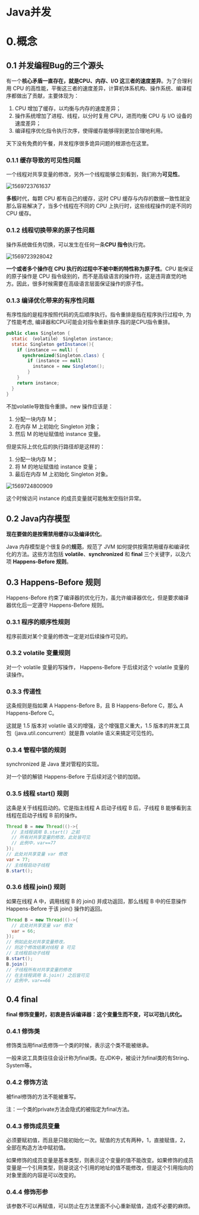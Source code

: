 # Java并发

# 0.概念

## 0.1 并发编程Bug的三个源头

有一个**核心矛盾一直存在，就是CPU、内存、I/O 这三者的速度差异**。为了合理利用 CPU 的高性能，平衡这三者的速度差异，计算机体系机构、操作系统、编译程序都做出了贡献，主要体现为：

1. CPU 增加了缓存，以均衡与内存的速度差异；
2. 操作系统增加了进程、线程，以分时复用 CPU，进而均衡 CPU 与 I/O 设备的速度差异；
3. 编译程序优化指令执行次序，使得缓存能够得到更加合理地利用。

天下没有免费的午餐，并发程序很多诡异问题的根源也在这里。

### 0.1.1 缓存导致的可见性问题

一个线程对共享变量的修改，另外一个线程能够立刻看到，我们称为**可见性**。

![1569723761637](assets/1569723761637.png)

**多核**时代，每颗 CPU 都有自己的缓存，这时 CPU 缓存与内存的数据一致性就没那么容易解决了，当多个线程在不同的 CPU 上执行时，这些线程操作的是不同的 CPU 缓存。

### 0.1.2 线程切换带来的原子性问题

操作系统做任务切换，可以发生在任何一条**CPU 指令**执行完。

![1569723928042](assets/1569723928042.png)

**一个或者多个操作在 CPU 执行的过程中不被中断的特性称为原子性**。CPU 能保证的原子操作是 CPU 指令级别的，而不是高级语言的操作符，这是违背直觉的地方。因此，很多时候需要在高级语言层面保证操作的原子性。

### 0.1.3 编译优化带来的有序性问题

有序性指的是程序按照代码的先后顺序执行。指令重排是指在程序执行过程中, 为了性能考虑, 编译器和CPU可能会对指令重新排序.指的是CPU指令重排。

```java
public class Singleton {
  static （volatile） Singleton instance;
  static Singleton getInstance(){
    if (instance == null) {
      synchronized(Singleton.class) {
        if (instance == null)
          instance = new Singleton();
        }
    }
    return instance;
  }
}
```

不加volatile导致指令重排。new 操作应该是：

1. 分配一块内存 M；
2. 在内存 M 上初始化 Singleton 对象；
3. 然后 M 的地址赋值给 instance 变量。

但是实际上优化后的执行路径却是这样的：

1. 分配一块内存 M；
2. 将 M 的地址赋值给 instance 变量；
3. 最后在内存 M 上初始化 Singleton 对象。

![1569724800909](assets/1569724800909.png)



这个时候访问 instance 的成员变量就可能触发空指针异常。

## 0.2 Java内存模型

**现在要做的是按需禁用缓存以及编译优化**。

Java 内存模型是个很复杂的**规范**，规范了 JVM 如何提供按需禁用缓存和编译优化的方法。这些方法包括 **volatile**、**synchronized** 和 **final** 三个关键字，以及六项 **Happens-Before 规则**。

## 0.3 Happens-Before 规则

Happens-Before 约束了编译器的优化行为，虽允许编译器优化，但是要求编译器优化后一定遵守 Happens-Before 规则。

### 0.3.1 程序的顺序性规则

程序前面对某个变量的修改一定是对后续操作可见的。

### 0.3.2 volatile 变量规则

对一个 volatile 变量的写操作， Happens-Before 于后续对这个 volatile 变量的读操作。

### 0.3.3 传递性

这条规则是指如果 A Happens-Before B，且 B Happens-Before C，那么 A Happens-Before C。

这就是 1.5 版本对 volatile 语义的增强，这个增强意义重大，1.5 版本的并发工具包（java.util.concurrent）就是靠 volatile 语义来搞定可见性的。

### 0.3.4 管程中锁的规则

synchronized 是 Java 里对管程的实现。

对一个锁的解锁 Happens-Before 于后续对这个锁的加锁。

### 0.3.5 线程 start() 规则

这条是关于线程启动的。它是指主线程 A 启动子线程 B 后，子线程 B 能够看到主线程在启动子线程 B 前的操作。

```java
Thread B = new Thread(()->{
  // 主线程调用 B.start() 之前
  // 所有对共享变量的修改，此处皆可见
  // 此例中，var==77
});
// 此处对共享变量 var 修改
var = 77;
// 主线程启动子线程
B.start();
```

### 0.3.6 线程 join() 规则

如果在线程 A 中，调用线程 B 的 join() 并成功返回，那么线程 B 中的任意操作 Happens-Before 于该 join() 操作的返回。

```java
Thread B = new Thread(()->{
  // 此处对共享变量 var 修改
  var = 66;
});
// 例如此处对共享变量修改，
// 则这个修改结果对线程 B 可见
// 主线程启动子线程
B.start();
B.join()
// 子线程所有对共享变量的修改
// 在主线程调用 B.join() 之后皆可见
// 此例中，var==66
```

## 0.4 final

**final 修饰变量时，初衷是告诉编译器：这个变量生而不变，可以可劲儿优化。**

### 0.4.1 修饰类

修饰类当用final去修饰一个类的时候，表示这个类不能被继承。

一般来说工具类往往会设计称为final类。在JDK中，被设计为final类的有String、System等。

### 0.4.2 修饰方法

被final修饰的方法不能被重写。

注：一个类的private方法会隐式的被指定为final方法。

### 0.4.3 修饰成员变量

必须要赋初值，而且是只能初始化一次。赋值的方式有两种，1，直接赋值，2，全部在构造方法中赋初值。

如果修饰的成员变量是基本类型，则表示这个变量的值不能改变。如果修饰的成员变量是一个引用类型，则是说这个引用的地址的值不能修改，但是这个引用指向的对象里面的内容是可以改变的。

### 0.4.4 修饰形参

该参数不可以再赋值，可以防止在方法里面不小心重新赋值，造成不必要的麻烦。